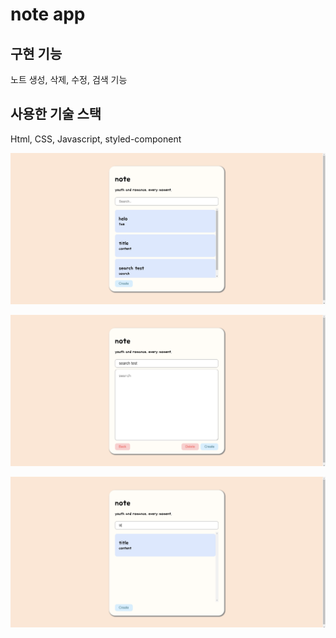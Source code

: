 # note app

## 구현 기능
노트 생성, 삭제, 수정, 검색 기능

## 사용한 기술 스택
Html, CSS, Javascript, styled-component

![first](src\image\KakaoTalk_20230204_201137128.png)

![seconde](src\image\KakaoTalk_20230204_201137476.png)

![third](src\image\KakaoTalk_20230204_201137622.png)